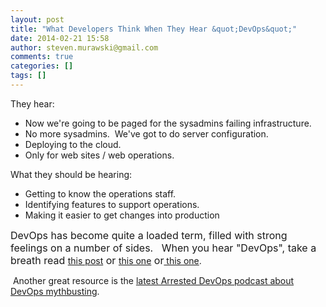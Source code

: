 ```yaml
---
layout: post
title: "What Developers Think When They Hear &quot;DevOps&quot;"
date: 2014-02-21 15:58
author: steven.murawski@gmail.com
comments: true
categories: []
tags: []
---
```



They hear:


*   Now we're going to be paged for the sysadmins failing infrastructure.
*   No more sysadmins. &nbsp;We've got to do server configuration.
*   Deploying to the cloud.
*   Only for web sites / web operations.

What they should be hearing:


*   Getting to know the operations staff.
*   Identifying features to support operations.
*   Making it easier to get changes into production

<span style="font-size:16px">DevOps has become quite a loaded term, filled with strong feelings on a number of sides. &nbsp; When you hear "DevOps", take a breath read&nbsp;</span>[this post](http://stevenmurawski.com/powershell/2013/4/devops-is-going-to-make-my-head-explode)<span style="font-size:16px">&nbsp;or&nbsp;</span>[this one](http://www.getchef.com/blog/2010/07/16/what-devops-means-to-me/)<span style="font-size:16px">&nbsp;or</span>[&nbsp;this one](http://tech.mangot.com/blog/2013/05/29/-im-not-a-devops-dot-dot-dot-are-you-an-agile/).


&nbsp;Another great resource is the [latest Arrested DevOps podcast about DevOps mythbusting](http://www.arresteddevops.com/2014/02/10/devops-mythbusters/).

